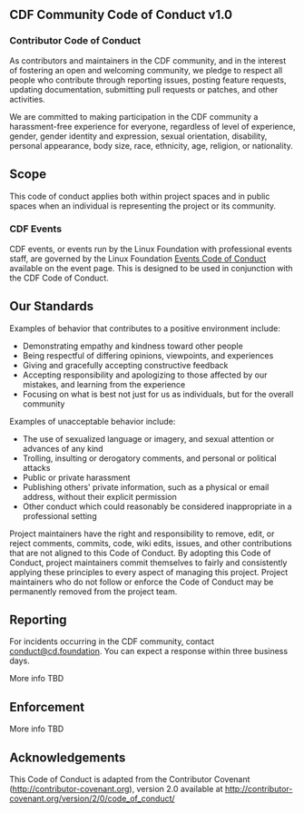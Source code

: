 ## CDF Community Code of Conduct v1.0

### Contributor Code of Conduct

As contributors and maintainers in the CDF community, and in the interest of fostering
an open and welcoming community, we pledge to respect all people who contribute
through reporting issues, posting feature requests, updating documentation,
submitting pull requests or patches, and other activities.

We are committed to making participation in the CDF community a harassment-free experience for everyone, regardless of level of experience, gender, gender identity and expression,
sexual orientation, disability, personal appearance, body size, race, ethnicity, age,
religion, or nationality.

## Scope

This code of conduct applies both within project spaces and in public spaces when an individual is representing the project or its community.

### CDF Events

CDF events, or events run by the Linux Foundation with professional events staff, are governed by the Linux Foundation [Events Code of Conduct](https://events.linuxfoundation.org/code-of-conduct/) available on the event page. This is designed to be used in conjunction with the CDF Code of Conduct.

## Our Standards

Examples of behavior that contributes to a positive environment include:

* Demonstrating empathy and kindness toward other people
* Being respectful of differing opinions, viewpoints, and experiences
* Giving and gracefully accepting constructive feedback
* Accepting responsibility and apologizing to those affected by our mistakes,
  and learning from the experience
* Focusing on what is best not just for us as individuals, but for the
  overall community

Examples of unacceptable behavior include:

* The use of sexualized language or imagery, and sexual attention or
  advances of any kind
* Trolling, insulting or derogatory comments, and personal or political attacks
* Public or private harassment
* Publishing others' private information, such as a physical or email
  address, without their explicit permission
* Other conduct which could reasonably be considered inappropriate in a
  professional setting

Project maintainers have the right and responsibility to remove, edit, or reject comments, commits, code, wiki edits, issues, and other contributions that are not aligned to this Code of Conduct.
By adopting this Code of Conduct, project maintainers commit themselves to fairly and consistently applying these principles to every aspect
of managing this project.
Project maintainers who do not follow or enforce the Code of
Conduct may be permanently removed from the project team.

## Reporting

For incidents occurring in the CDF community, contact conduct@cd.foundation. You can expect a response within three business days.

More info TBD

## Enforcement

More info TBD

## Acknowledgements

This Code of Conduct is adapted from the Contributor Covenant
(http://contributor-covenant.org), version 2.0 available at
http://contributor-covenant.org/version/2/0/code_of_conduct/
